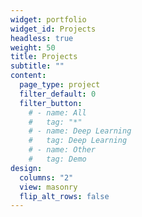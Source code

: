 ```yaml
---
widget: portfolio
widget_id: Projects
headless: true
weight: 50
title: Projects
subtitle: ""
content:
  page_type: project
  filter_default: 0
  filter_button:
    # - name: All
    #   tag: "*"
    # - name: Deep Learning
    #   tag: Deep Learning
    # - name: Other
    #   tag: Demo
design:
  columns: "2"
  view: masonry
  flip_alt_rows: false
---
```

